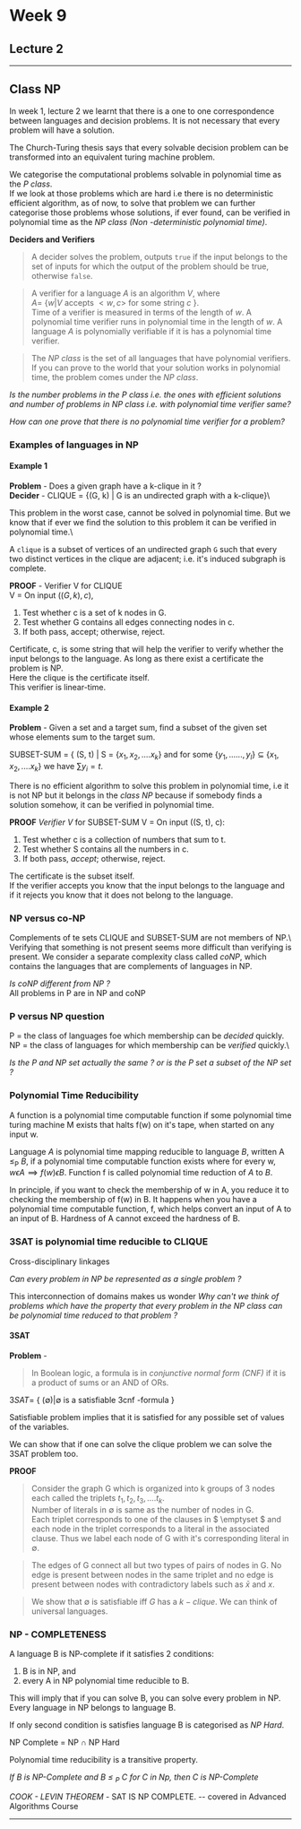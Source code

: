 # Week 9
## Lecture 2
---
## Class NP
In week 1, lecture 2 we learnt that there is a one to one correspondence between languages and decision problems. It is not necessary that every problem will have a solution.

The Church-Turing thesis says that every solvable decision problem can be transformed into an equivalent turing machine problem.

We categorise the computational problems solvable in polynomial time as the *P class*. \
If we look at those problems which are hard i.e there is no deterministic efficient algorithm, as of now, to solve that problem we can further categorise those problems whose solutions, if ever found, can be verified in polynomial time as the *NP class* *(Non -deterministic polynomial time)*.

**Deciders and Verifiers**
>A decider solves the problem, outputs `true` if the input belongs to the set of inputs for which the output of the problem should be true, otherwise `false`.

> A verifier for a language $A$ is an algorithm $V$, where \
 $A =$ {$w | V$ accepts $<w, c>$ for some string $c$ }.\
Time of a verifier is measured in terms of the length of $w$. A polynomial time verifier runs in polynomial time in the length of $w$. A language $A$ is polynomially verifiable if it is has a polynomial time verifier.   

>The *NP class* is the set of all languages that have polynomial verifiers. If you can prove to the world that your solution works in polynomial time, the problem comes under the *NP class*.

*Is the number problems in the P class i.e. the ones with efficient solutions and number of problems in NP class i.e. with polynomial time verifier same?*

*How can one prove that there is no polynomial time verifier for a problem?*

### Examples of languages in NP

#### Example 1
**Problem** - Does a given graph have a k-clique in it ?\
**Decider** - CLIQUE = {(G, k) | G is an undirected graph with a k-clique}\

This problem in the worst case, cannot be solved in polynomial time. But we know that if ever we find the solution to this problem it can be verified in polynomial time.\

A `clique` is a subset of vertices of an undirected graph `G` such that every two distinct vertices in the clique are adjacent; i.e. it's induced subgraph is complete.

**PROOF** - Verifier V for CLIQUE\
V = On input $((G, k), c)$,
1. Test whether c is a set of k nodes in G.
2. Test whether G contains all edges connecting nodes in c.
3. If both pass, accept; otherwise, reject.

Certificate, c, is some string that will help the verifier to verify whether the input belongs to the language. As long as there exist a certificate the problem is NP.\
Here the clique is the certificate itself.\
This verifier is linear-time.

#### Example 2
**Problem** - Given a set and a target sum, find a subset of the given set whose elements sum to the target sum.

SUBSET-SUM  = { (S, t) | S = {$x_1, x_2, .... x_k$} and for some {$y_1, ......, y_l$} $\subseteq$ {$x_1, x_2, .... x_k$} we have $\sum y_i = t$.

There is no efficient algorithm to solve this problem in polynomial time, i.e it is not NP but it belongs in the *class NP* because if somebody finds a solution somehow, it can be verified in polynomial time.

**PROOF**
*Verifier V* for SUBSET-SUM
V = On input ((S, t), c):
1. Test whether c is a collection of numbers that sum to t.
2. Test whether S contains all the numbers in c.
3. If both pass, *accept*; otherwise, reject.

The certificate is the subset itself.\
If the verifier accepts you know that the input belongs to the language and if it rejects you know that it does not belong to the language.

### NP versus co-NP
Complements of te sets CLIQUE and SUBSET-SUM are not members of NP.\ 
Verifying that something is not present seems more difficult than verifying is present. We consider a separate complexity class called *coNP*, which contains the languages that are complements of languages in NP. 

*Is coNP different from NP ?*\
All problems in P are in NP and coNP

### P versus NP question

P = the class of languages foe which membership can be *decided* quickly.\
NP = the class of languages for which membership can be *verified* quickly.\

*Is the P and NP set actually the same ? or is the P set a subset of the NP set ?*

### Polynomial Time Reducibility

A function is a polynomial time computable function if some polynomial time turing machine M exists that halts f(w) on it's tape, when started on any input w.

Language $A$ is polynomial time mapping reducible to language $B$, written A $\le$<sub>P</sub> $B$, if a polynomial time computable function exists where for every w, $w \epsilon A \implies f(w) \epsilon B$. Function f is called polynomial time reduction of $A$ to $B$.

In principle, if you want to check the membership of w in A, you reduce it to checking the membership of f(w) in B. It happens when you have a polynomial time computable function, f, which helps convert an input of A to an input of B. Hardness of A cannot exceed the hardness of B.

### 3SAT is polynomial time reducible to CLIQUE

Cross-disciplinary linkages

*Can every problem in NP be represented as a single problem ?*

This interconnection of domains makes us wonder
*Why can't we think of problems which have the property that every problem in the *NP* class can be polynomial time reduced to that problem ?*

#### 3SAT 

**Problem** -
>In Boolean logic, a formula is in *conjunctive normal form (CNF)* if it is a product of sums or an AND of ORs.

$3SAT =$ { $(\emptyset)| \emptyset$ is a satisfiable 3cnf -formula }

Satisfiable problem implies that it is satisfied for any possible set of values of the variables.

We can show that if one can solve the clique problem we can solve the 3SAT problem too.

**PROOF**
> Consider the graph G which is organized into k groups of 3 nodes each called the triplets $t_1, t_2, t_3, .... t_k$.\
Number of literals in $\emptyset$ is same as the number of nodes in G. \
Each triplet corresponds to one of the clauses in $ \emptyset $ and each node in the triplet corresponds to a literal in the associated clause. Thus we label each node of G with it's corresponding literal in $\emptyset$.

>The edges of G connect all but two types of pairs of nodes in G. No edge is present between nodes in the same triplet and no edge is present between nodes with contradictory labels such as $\bar{x}$ and $x$. 

>We show that $\emptyset$ is satisfiable iff $G$ has a $k-clique$. We can think of universal languages.

### NP - COMPLETENESS
A language B is NP-complete if it satisfies 2 conditions:
1. B is in NP, and
2. every A in NP polynomial time reducible to B.

This will imply that if you can solve B, you can solve every problem in NP. Every language in NP belongs to language B.

If only second condition is satisfies language B is categorised as *NP Hard*.  

NP Complete = NP $\cap$ NP Hard

Polynomial time reducibility is a transitive property.

*If B is NP-Complete and B $\le$ <sub>P</sub> C for C in Np, then C is NP-Complete*

*COOK - LEVIN THEOREM* - SAT IS NP COMPLETE. -- covered in Advanced Algorithms Course 

---